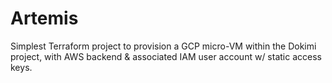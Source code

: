 # Artemis

Simplest Terraform project to provision a GCP micro-VM within the Dokimi project, with AWS backend & associated IAM user account w/ static access keys.
